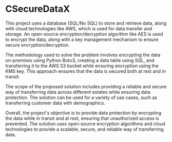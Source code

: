 # CSecureDataX
This project uses a database (SQL/No SQL) to store and retrieve data, along with cloud technologies like AWS, which is used for data transfer and storage. An open-source encryption/decryption algorithm like AES is used to encrypt the data, along with a key management mechanism to ensure secure encryption/decryption.

The methodology used to solve the problem involves encrypting the data on-premises using Python Boto3, creating a data table using SQL, and transferring it to the AWS S3 bucket while ensuring encryption using the KMS key. This approach ensures that the data is secured both at rest and in transit.

The scope of the proposed solution includes providing a reliable and secure way of transferring data across different estates while ensuring data protection. The solution can be used for a variety of use cases, such as transferring customer data with demographics.

Overall, the project's objective is to provide data protection by encrypting the data while in transit and at rest, ensuring that unauthorized access is prevented. The solution uses open-source encryption algorithms and cloud technologies to provide a scalable, secure, and reliable way of transferring data.
